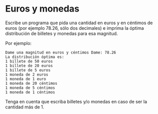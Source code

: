 # Euros y monedas

Escribe un programa que pida una cantidad en euros y en céntimos de euros (por ejemplo 78.26, sólo dos decimales) e imprima la óptima distribución de billetes y monedas para esa magnitud.

 

Por ejemplo:

```
Dame una magnitud en euros y céntimos Dame: 78.26
La distribución óptima es:
1 billete de 50 euros
1 billete de 20 euros
1 billete de 5 euros
1 moneda de 2 euros
1 moneda de 1 euro
1 moneda de 20 céntimos
1 moneda de 5 céntimos
1 moneda de 1 céntimos
```

Tenga en cuenta que escriba billetes y/o monedas en caso de ser la cantidad más de 1.